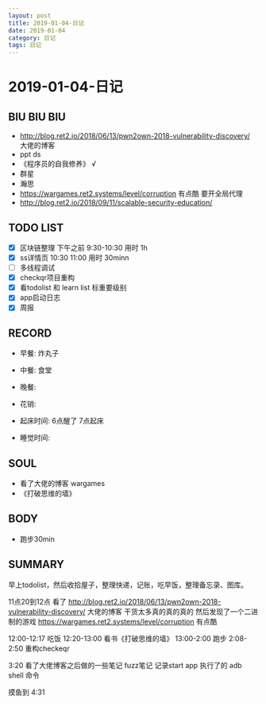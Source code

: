 ```yaml
---
layout: post
title: 2019-01-04-日记
date: 2019-01-04
category: 日记
tags: 日记
---
```

# 2019-01-04-日记
## BIU BIU BIU
- http://blog.ret2.io/2018/06/13/pwn2own-2018-vulnerability-discovery/ 大佬的博客
- ppt ds
- 《程序员的自我修养》 √
- 群星
- 瀚思
- https://wargames.ret2.systems/level/corruption 有点酷 要开全局代理
- http://blog.ret2.io/2018/09/11/scalable-security-education/

 
## TODO LIST
- [x] 区块链整理 下午之前 9:30-10:30 用时 1h
- [x] ss详情页 10:30 11:00 用时 30minn
- [ ] 多线程调试
- [x] checkqr项目重构
- [x] 看todolist 和 learn list 标重要级别
- [x] app启动日志
- [x] 周报

## RECORD
- 早餐:  炸丸子
- 中餐:  食堂
- 晚餐:  
 
- 花销:  
 
- 起床时间:  6点醒了 7点起床
- 睡觉时间:  
 
## SOUL
- 看了大佬的博客 wargames
- 《打破思维的墙》
 
## BODY
- 跑步30min
 
## SUMMARY
 
 早上todolist，然后收拾屋子，整理快递，记账，吃早饭，整理备忘录、图库。

 11点20到12点
 看了
 http://blog.ret2.io/2018/06/13/pwn2own-2018-vulnerability-discovery/
 大佬的博客
 干货太多真的真的真的
 然后发现了一个二进制的游戏
https://wargames.ret2.systems/level/corruption
有点酷

12:00-12:17 吃饭
12:20-13:00 看书《打破思维的墙》
13:00-2:00 跑步
2:08-2:50 重构checkeqr

3:20 看了大佬博客之后做的一些笔记 fuzz笔记
记录start app 执行了的 adb shell 命令

摸鱼到 4:31

